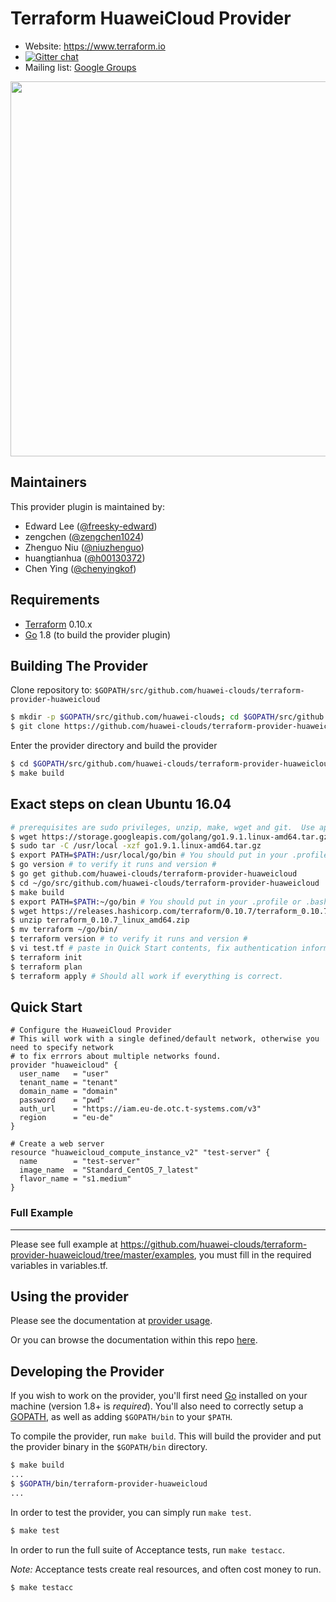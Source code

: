 Terraform HuaweiCloud Provider
==============================

- Website: https://www.terraform.io
- [![Gitter chat](https://badges.gitter.im/hashicorp-terraform/Lobby.png)](https://gitter.im/hashicorp-terraform/Lobby)
- Mailing list: [Google Groups](http://groups.google.com/group/terraform-tool)

<img src="https://cdn.rawgit.com/hashicorp/terraform-website/master/content/source/assets/images/logo-hashicorp.svg" width="600px">

Maintainers
-----------

This provider plugin is maintained by:

* Edward Lee ([@freesky-edward](https://github.com/freesky-edward))
* zengchen ([@zengchen1024](https://github.com/zengchen1024))
* Zhenguo Niu ([@niuzhenguo](https://github.com/niuzhenguo))
* huangtianhua ([@h00130372](https://github.com/h00130372))
* Chen Ying ([@chenyingkof](https://github.com/chenyingkof))

Requirements
------------

-	[Terraform](https://www.terraform.io/downloads.html) 0.10.x
-	[Go](https://golang.org/doc/install) 1.8 (to build the provider plugin)

Building The Provider
---------------------

Clone repository to: `$GOPATH/src/github.com/huawei-clouds/terraform-provider-huaweicloud`

```sh
$ mkdir -p $GOPATH/src/github.com/huawei-clouds; cd $GOPATH/src/github.com/huawei-clouds
$ git clone https://github.com/huawei-clouds/terraform-provider-huaweicloud
```

Enter the provider directory and build the provider

```sh
$ cd $GOPATH/src/github.com/huawei-clouds/terraform-provider-huaweicloud
$ make build
```

## Exact steps on clean Ubuntu 16.04

```sh
# prerequisites are sudo privileges, unzip, make, wget and git.  Use apt install if missing.
$ wget https://storage.googleapis.com/golang/go1.9.1.linux-amd64.tar.gz
$ sudo tar -C /usr/local -xzf go1.9.1.linux-amd64.tar.gz
$ export PATH=$PATH:/usr/local/go/bin # You should put in your .profile or .bashrc
$ go version # to verify it runs and version #
$ go get github.com/huawei-clouds/terraform-provider-huaweicloud
$ cd ~/go/src/github.com/huawei-clouds/terraform-provider-huaweicloud
$ make build
$ export PATH=$PATH:~/go/bin # You should put in your .profile or .bashrc
$ wget https://releases.hashicorp.com/terraform/0.10.7/terraform_0.10.7_linux_amd64.zip
$ unzip terraform_0.10.7_linux_amd64.zip
$ mv terraform ~/go/bin/
$ terraform version # to verify it runs and version #
$ vi test.tf # paste in Quick Start contents, fix authentication information
$ terraform init
$ terraform plan
$ terraform apply # Should all work if everything is correct.

```

## Quick Start

```hcl
# Configure the HuaweiCloud Provider
# This will work with a single defined/default network, otherwise you need to specify network
# to fix errrors about multiple networks found.
provider "huaweicloud" {
  user_name   = "user"
  tenant_name = "tenant"
  domain_name = "domain"
  password    = "pwd"
  auth_url    = "https://iam.eu-de.otc.t-systems.com/v3"
  region      = "eu-de"
}

# Create a web server
resource "huaweicloud_compute_instance_v2" "test-server" {
  name		  = "test-server"
  image_name  = "Standard_CentOS_7_latest"
  flavor_name = "s1.medium"
}
```

### Full Example
----------------------
Please see full example at https://github.com/huawei-clouds/terraform-provider-huaweicloud/tree/master/examples, 
you must fill in the required variables in variables.tf.

Using the provider
----------------------
Please see the documentation at [provider usage](website/docs/index.html.markdown).

Or you can browse the documentation within this repo [here](https://github.com/huawei-clouds/terraform-provider-huaweicloud/tree/master/website/docs).

Developing the Provider
---------------------------

If you wish to work on the provider, you'll first need [Go](http://www.golang.org) installed on your machine (version 1.8+ is *required*). You'll also need to correctly setup a [GOPATH](http://golang.org/doc/code.html#GOPATH), as well as adding `$GOPATH/bin` to your `$PATH`.

To compile the provider, run `make build`. This will build the provider and put the provider binary in the `$GOPATH/bin` directory.

```sh
$ make build
...
$ $GOPATH/bin/terraform-provider-huaweicloud
...
```

In order to test the provider, you can simply run `make test`.

```sh
$ make test
```

In order to run the full suite of Acceptance tests, run `make testacc`.

*Note:* Acceptance tests create real resources, and often cost money to run.

```sh
$ make testacc
```

